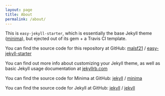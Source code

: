 ```yaml
---
layout: page
title: About
permalink: /about/
---
```


This is `easy-jekyll-starter`, which is essentially the base Jekyll theme ([minima](https://github.com/jekyll/minima)), but ejected out of its gem + a Travis CI template.

You can find the source code for this repository at GitHub:
[malsf21][malsf21] / [easy-jekyll-starter](https://github.com/malsf21/easy-jekyll-starter)

You can find out more info about customizing your Jekyll theme, as well as basic Jekyll usage documentation at [jekyllrb.com](https://jekyllrb.com/)

You can find the source code for Minima at GitHub:
[jekyll][jekyll-organization] /
[minima](https://github.com/jekyll/minima)

You can find the source code for Jekyll at GitHub:
[jekyll][jekyll-organization] /
[jekyll](https://github.com/jekyll/jekyll)

[malsf21]: https://github.com/malsf21
[jekyll-organization]: https://github.com/jekyll

